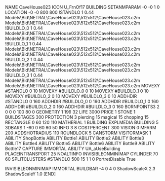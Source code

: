 NAME CaveHouse023
ICON U_FrnOf17
BUILDING
SETANMPARAM -0 -0 1 0
LOCATION -0 -0 800 800
!STANDLO      1 0.44 Models\Bld\NETRAL\CaveHouse023\512x512\CaveHouse023.c2m Models\Bld\NETRAL\CaveHouse023\512x512\CaveHouse023.c2m 
!BUILDLO_0    1 0.44 Models\Bld\NETRAL\CaveHouse023\512x512\CaveHouse023.c2m Models\Bld\NETRAL\CaveHouse023\512x512\CaveHouse023.c2m 
!BUILDLO_1    1 0.44 Models\Bld\NETRAL\CaveHouse023\512x512\CaveHouse023.c2m Models\Bld\NETRAL\CaveHouse023\512x512\CaveHouse023.c2m 
!BUILDLO_2    1 0.44 Models\Bld\NETRAL\CaveHouse023\512x512\CaveHouse023.c2m Models\Bld\NETRAL\CaveHouse023\512x512\CaveHouse023.c2m 
!BUILDLO_3    1 0.44 Models\Bld\NETRAL\CaveHouse023\512x512\CaveHouse023.c2m Models\Bld\NETRAL\CaveHouse023\512x512\CaveHouse023.c2m 
MOVEXY #STANDLO   0 10
MOVEXY #BUILDLO_0 0 10
MOVEXY #BUILDLO_1 0 10
MOVEXY #BUILDLO_2 0 10
MOVEXY #BUILDLO_3 0 10
ADDHDIR #STANDLO 0 160
ADDHDIR #BUILDLO_0 0 160
ADDHDIR #BUILDLO_1 0 160
ADDHDIR #BUILDLO_2 0 160
ADDHDIR #BUILDLO_3 0 160
BORNPOINTS3 2 0 0 0 100 80 0
GEOMETRY 1 199 32
LIFE     3000
PRICE 1 STONE 1
BUILDSTAGES 300
PROTECTION 3 piercing 15 magical 15 chopping 15
RECTANGLE    0 60 120 110
MATHERIAL 1 BUILDING
EXPLMEDIA BUILDING 5
3DBARS 1 -60 0 60 60 50
INFO 3 8
COSTPERCENT 300
VISION 0
MFARM 200
ADDSHOTRADIUS 110
ROUNDLOCK 5
CANSTORM
VISITORMASK 1
ABILITY ShopBottle
ABILITY Bottle1
ABILITY Bottle2
ABILITY Bottle3
ABILITY Bottle4
ABILITY Bottle5
ABILITY Bottle6
ABILITY Bottle9
ABILITY Bottle17
CAPTURE
IMMORTAL
ABILITY UA_aUseBuilding
PLACEINTRANSPORT 25
NOALTINFO
INVISIBLEONMINIMAP
CYLINDER 70 60
SPLITCLUSTERS #STANDLO 500 15 1 1 0
PortretDisable True

INVISIBLEONMINIMAP
IMMORTAL
BUILDBAR -4 0 4 0
ShadowScaleX 2.3
ShadowScaleY 1.0
[END]
